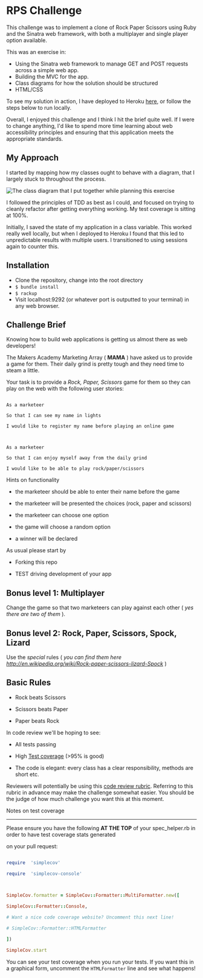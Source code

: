 # RPS Challenge
This challenge was to implement a clone of Rock Paper Scissors using Ruby and the Sinatra web framework, with both a multiplayer and single player option available.

This was an exercise in:

 - Using the Sinatra web framework to manage GET and POST requests across a simple web app.
 - Building the MVC for the app.
 - Class diagrams for how the solution should be structured
 - HTML/CSS

To see my solution in action, I have deployed to Heroku [here](http://aws-rock-paper-scissors.herokuapp.com/), or follow the steps below to run locally.

Overall, I enjoyed this challenge and I think I hit the brief quite well. If I were to change anything, I'd like to spend more time learning about web accessibility principles and ensuring that this application meets the appropriate standards.

## My Approach
I started by mapping how my classes ought to behave with a diagram, that I largely stuck to throughout the process.

![The class diagram that I put together while planning this exercise](https://i.ibb.co/s99mYw0/Screenshot-2020-11-14-at-17-52-38.png)

I followed the principles of TDD as best as I could, and focused on trying to cleanly refactor after getting everything working.  My test coverage is sitting at 100%.

Initially, I saved the state of my application in a class variable. This worked really well locally, but when I deployed to Heroku I found that this led to unpredictable results with multiple users.  I transitioned to using sessions again to counter this.

  ## Installation

 - Clone the repository, change into the root directory
 - `$ bundle install`
 - `$ rackup`
 - Visit localhost:9292 (or whatever port is outputted to your terminal) in any web browser.

## Challenge Brief
  
Knowing how to build web applications is getting us almost there as web developers!

  

The Makers Academy Marketing Array ( **MAMA** ) have asked us to provide a game for them. Their daily grind is pretty tough and they need time to steam a little.

  

Your task is to provide a _Rock, Paper, Scissors_ game for them so they can play on the web with the following user stories:

  

```

As a marketeer

So that I can see my name in lights

I would like to register my name before playing an online game

  

As a marketeer

So that I can enjoy myself away from the daily grind

I would like to be able to play rock/paper/scissors

```

  

Hints on functionality

  

- the marketeer should be able to enter their name before the game

- the marketeer will be presented the choices (rock, paper and scissors)

- the marketeer can choose one option

- the game will choose a random option

- a winner will be declared

  
  

As usual please start by

  

* Forking this repo

* TEST driving development of your app

  
  

## Bonus level 1: Multiplayer

  

Change the game so that two marketeers can play against each other ( _yes there are two of them_ ).

  

## Bonus level 2: Rock, Paper, Scissors, Spock, Lizard

  

Use the _special_ rules ( _you can find them here http://en.wikipedia.org/wiki/Rock-paper-scissors-lizard-Spock_ )

  

## Basic Rules

  

- Rock beats Scissors

- Scissors beats Paper

- Paper beats Rock

  

In code review we'll be hoping to see:

  

* All tests passing

* High [Test coverage](https://github.com/makersacademy/course/blob/master/pills/test_coverage.md) (>95% is good)

* The code is elegant: every class has a clear responsibility, methods are short etc.

  

Reviewers will potentially be using this [code review rubric](docs/review.md). Referring to this rubric in advance may make the challenge somewhat easier. You should be the judge of how much challenge you want this at this moment.

  

Notes on test coverage

----------------------

  

Please ensure you have the following **AT THE TOP** of your spec_helper.rb in order to have test coverage stats generated

on your pull request:

  

```ruby

require  'simplecov'

require  'simplecov-console'

  

SimpleCov.formatter = SimpleCov::Formatter::MultiFormatter.new([

SimpleCov::Formatter::Console,

# Want a nice code coverage website? Uncomment this next line!

# SimpleCov::Formatter::HTMLFormatter

])

SimpleCov.start

```

  

You can see your test coverage when you run your tests. If you want this in a graphical form, uncomment the `HTMLFormatter` line and see what happens!